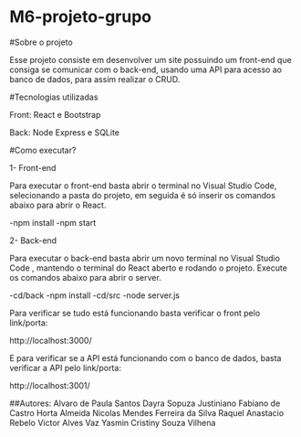 # M6-projeto-grupo

#Sobre o projeto

Esse projeto consiste em desenvolver um site possuindo um front-end que consiga se comunicar com o back-end, usando uma API para acesso ao banco de dados, para assim realizar o CRUD.

#Tecnologias utilizadas 

Front: React e Bootstrap

Back: Node Express e SQLite

#Como executar?

1- Front-end

Para executar o front-end basta abrir o terminal no Visual Studio Code, selecionando a pasta do projeto, em seguida é só inserir os comandos abaixo para abrir o React.

-npm install
-npm start

2- Back-end

Para executar o back-end basta abrir um novo terminal no Visual Studio Code , mantendo o terminal do React aberto e rodando o projeto. Execute os comandos abaixo para abrir o server.

-cd/back
-npm install
-cd/src
-node server.js

Para verificar se tudo está funcionando basta verificar o front pelo link/porta:

http://localhost:3000/

E para verificar se a API está funcionando com o banco de dados, basta verificar a API pelo link/porta:

http://localhost:3001/

##Autores:
Alvaro de Paula Santos
Dayra Sopuza Justiniano
Fabiano de Castro Horta Almeida
Nicolas Mendes Ferreira da Silva
Raquel Anastacio Rebelo
Victor Alves Vaz
Yasmin Cristiny Souza Vilhena
